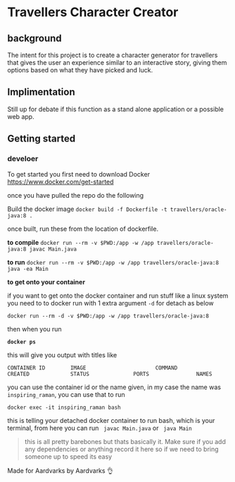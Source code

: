 # Travellers Character Creator

## background
The intent for this project is to create a character generator for travellers that gives the user an experience similar to an interactive story, giving them options based on what they have picked and luck.

## Implimentation

Still up for debate if this function as a stand alone application or a possible web app.

## Getting started 

### develoer
To get started you first need to download Docker https://www.docker.com/get-started

once you have pulled the repo do the following

Build the docker image `docker build -f Dockerfile -t travellers/oracle-java:8 .`

once built, run these from the location of dockerfile.

**to compile** `docker run --rm -v $PWD:/app -w /app travellers/oracle-java:8 javac Main.java`

**to run** `docker run --rm -v $PWD:/app -w /app travellers/oracle-java:8 java -ea Main`

**to get onto your container**

if you want to get onto the docker container and run stuff like a linux system
you need to to docker run with 1 extra argument `-d` for detach as below

`docker run --rm -d -v $PWD:/app -w /app travellers/oracle-java:8`

then when you run

**`docker ps`**

this will give you output with titles like 

`CONTAINER ID        IMAGE                      COMMAND             CREATED             STATUS              PORTS               NAMES`

you can use the container id or the name given, in my case the name was `inspiring_raman`, you can use that to run

`docker exec -it inspiring_raman bash`

this is telling your detached docker container to run bash, which is your terminal, from here you can run 
` javac Main.java` or ` java Main`



> this is all pretty barebones but thats basically it. Make sure if you add any dependencies or anything record it here so if we need to bring someone up to speed its easy



Made for Aardvarks by Aardvarks :ok_hand: